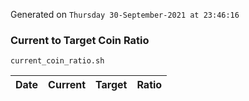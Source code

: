 Generated on `Thursday 30-September-2021 at 23:46:16`

### Current to Target Coin Ratio
`current_coin_ratio.sh`

Date|Current|Target|Ratio
---|---|---|---
